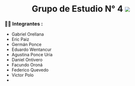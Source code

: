 
<div align="center">
   <h1> Grupo de Estudio N° 4 <img src="https://media.giphy.com/media/hvRJCLFzcasrR4ia7z/giphy.gif" width="px"> </h1>

</div>

### :woman_technologist: Integrantes :

-  Gabriel Orellana
- Eric Paiz
- Germán Ponce 
- Eduardo Wentancur
- Agustina Ponce Uria
- Daniel Ontivero
- Facundo Oroná 
- Federico Quevedo
- Victor Polo
-


